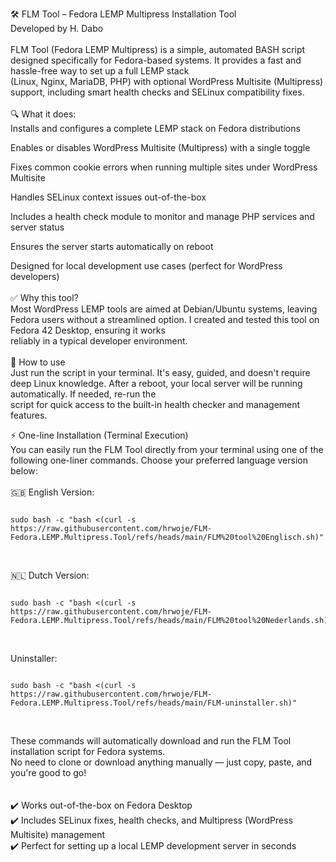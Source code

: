 🛠️ FLM Tool – Fedora LEMP Multipress Installation Tool<br>
Developed by H. Dabo<br><br>
FLM Tool (Fedora LEMP Multipress) is a simple, automated BASH script designed specifically for Fedora-based systems. It provides a fast and hassle-free way to set up a full LEMP stack <br>(Linux, Nginx, MariaDB, PHP) with optional WordPress Multisite (Multipress) support, including smart health checks and SELinux compatibility fixes.<br>
<br>
🔍 What it does:<br>
Installs and configures a complete LEMP stack on Fedora distributions<br>

Enables or disables WordPress Multisite (Multipress) with a single toggle

Fixes common cookie errors when running multiple sites under WordPress Multisite

Handles SELinux context issues out-of-the-box

Includes a health check module to monitor and manage PHP services and server status

Ensures the server starts automatically on reboot

Designed for local development use cases (perfect for WordPress developers)<br>
<br>
✅ Why this tool?<br>
Most WordPress LEMP tools are aimed at Debian/Ubuntu systems, leaving Fedora users without a streamlined option. I created and tested this tool on Fedora 42 Desktop, ensuring it works <br>reliably in a typical developer environment.<br>
<br>
🚀 How to use<br>
Just run the script in your terminal. It's easy, guided, and doesn't require deep Linux knowledge. After a reboot, your local server will be running automatically. If needed, re-run the <br>script for quick access to the built-in health checker and management features.<br>


⚡ One-line Installation (Terminal Execution)<br>
You can easily run the FLM Tool directly from your terminal using one of the following one-liner commands. Choose your preferred language version below:<br>
<br>
🇬🇧 English Version:<br>
<pre><code id="command">
sudo bash -c "bash <(curl -s https://raw.githubusercontent.com/hrwoje/FLM-Fedora.LEMP.Multipress.Tool/refs/heads/main/FLM%20tool%20Englisch.sh)"
</code></pre><br> 
🇳🇱 Dutch Version:<br>
<pre><code id="command">
sudo bash -c "bash <(curl -s https://raw.githubusercontent.com/hrwoje/FLM-Fedora.LEMP.Multipress.Tool/refs/heads/main/FLM%20tool%20Nederlands.sh)"
</code></pre><br> 
Uninstaller:<br>
<pre><code id="command">
sudo bash -c "bash <(curl -s https://raw.githubusercontent.com/hrwoje/FLM-Fedora.LEMP.Multipress.Tool/refs/heads/main/FLM-uninstaller.sh)"
</code></pre><br>  
These commands will automatically download and run the FLM Tool installation script for Fedora systems.<br>
No need to clone or download anything manually — just copy, paste, and you're good to go!<br><br>
<br>
✔️ Works out-of-the-box on Fedora Desktop<br>
✔️ Includes SELinux fixes, health checks, and Multipress (WordPress Multisite) management<br>
✔️ Perfect for setting up a local LEMP development server in seconds<br>


